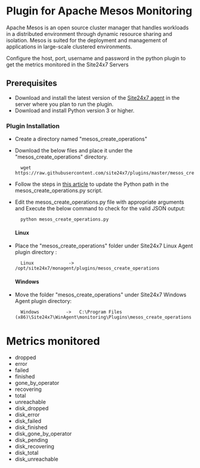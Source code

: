 
Plugin for Apache Mesos Monitoring
===========

Apache Mesos is an open source cluster manager that handles workloads in a distributed environment through dynamic resource sharing and isolation. Mesos is suited for the deployment and management of applications in large-scale clustered environments.

Configure the host, port, username and password in the python plugin to get the metrics monitored in the Site24x7 Servers


## Prerequisites

- Download and install the latest version of the [Site24x7 agent](https://www.site24x7.com/app/client#/admin/inventory/add-monitor) in the server where you plan to run the plugin. 
- Download and install Python version 3 or higher.


### Plugin Installation  

- Create a directory named "mesos_create_operations"

- Download the below files and place it under the "mesos_create_operations" directory.

		wget https://raw.githubusercontent.com/site24x7/plugins/master/mesos_create_operations/mesos_create_operations.py

- Follow the steps in [this article](https://support.site24x7.com/portal/en/kb/articles/updating-python-path-in-a-plugin-script-for-linux-servers) to update the Python path in the mesos_create_operations.py script.

- Edit the mesos_create_operations.py file with appropriate arguments and Execute the below command to check for the valid JSON output:

		python mesos_create_operations.py
  #### Linux

- Place the "mesos_create_operations" folder under Site24x7 Linux Agent plugin directory : 

		Linux             ->   /opt/site24x7/monagent/plugins/mesos_create_operations

  #### Windows 

- Move the folder "mesos_create_operations" under Site24x7 Windows Agent plugin directory: 

		Windows          ->   C:\Program Files (x86)\Site24x7\WinAgent\monitoring\Plugins\mesos_create_operations


Metrics monitored 
===========

- dropped
- error
- failed
- finished
- gone_by_operator
- recovering
- total
- unreachable
- disk_dropped
- disk_error
- disk_failed
- disk_finished
- disk_gone_by_operator
- disk_pending
- disk_recovering
- disk_total
- disk_unreachable
